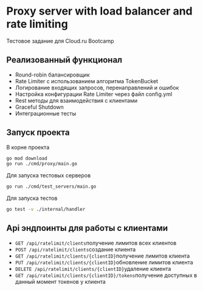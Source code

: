 # Proxy server with load balancer and rate limiting
Тестовое задание для Cloud.ru Bootcamp

## Реализованный функционал
- Round-robin балансировщик
- Rate Limiter с использованием алгоритма TokenBucket
- Логирование входящих запросов, перенаправлений и ошибок
- Настройка конфигурации Rate Limiter через файл config.yml
- Rest методы для взаимодействия с клиентами
- Graceful Shutdown
- Интеграционные тесты

## Запуск проекта
В корне проекта
```bash
go mod download
go run ./cmd/proxy/main.go
```
Для запуска тестовых серверов 
```bash
go run ./cmd/test_servers/main.go
```
Для запуска тестов
```bash
go test -v ./internal/handler
```

## Api эндпоинты для работы с клиентами
- ```GET /api/ratelimit/clients```получение лимитов всех клиентов
- ```POST /api/ratelimit/clients```создание клиента
- ```GET /api/ratelimit/clients/{clientID}```получение лимитов клиента
- ```PUT /api/ratelimit/clients/{clientID}```обновление лимитов клиента
- ```DELETE /api/ratelimit/clients/{clientID}```удаление клиента
- ```GET /api/ratelimit/clients/{clientID}/tokens```получение доступных в данный момент токенов у клиента
 
